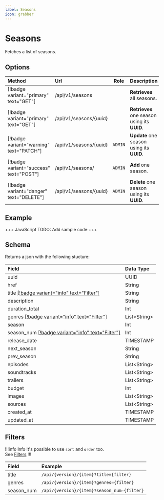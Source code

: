 ```yaml
---
label: Seasons
icon: grabber
---
```


# Seasons

Fetches a list of seasons.

## Options

| Method                                  | Url                      |  Role   | Description                                  |
| :-------------------------------------- | :----------------------- | :-----: | :------------------------------------------- |
| [!badge variant="primary" text="GET"]   | /api/v1/seasons          |         | **Retrieves** all seasons.                   |
| [!badge variant="primary" text="GET"]   | /api/v1/seasons/\{uuid\} |         | **Retrieves** one season using its **UUID**. |
| [!badge variant="warning" text="PATCH"] | /api/v1/seasons/\{uuid\} | `ADMIN` | **Update** one season using its **UUID**.    |
| [!badge variant="success" text="POST"]  | /api/v1/seasons/         | `ADMIN` | **Add** one season.                          |
| [!badge variant="danger" text="DELETE"] | /api/v1/seasons/\{uuid\} | `ADMIN` | **Delete** one season using its **UUID**.    |

## Example

+++ JavaScript
TODO: Add sample code
+++

## Schema

Returns a json with the following stucture:

| Field                                                        | Data Type      |
| :----------------------------------------------------------- | :------------- |
| uuid                                                         | UUID           |
| href                                                         | String         |
| title [[!badge variant="info" text="Filter"]](#filters)      | String         |
| description                                                  | String         |
| duration_total                                               | Int            |
| genres [[!badge variant="info" text="Filter"]](#filters)     | List\<String\> |
| season                                                       | Int            |
| season_num [[!badge variant="info" text="Filter"]](#filters) | Int            |
| release_date                                                 | TIMESTAMP      |
| next_season                                                  | String         |
| prev_season                                                  | String         |
| episodes                                                     | List\<String\> |
| soundtracks                                                  | List\<String\> |
| trailers                                                     | List\<String\> |
| budget                                                       | Int            |
| images                                                       | List\<String\> |
| sources                                                      | List\<String\> |
| created_at                                                   | TIMESTAMP      |
| updated_at                                                   | TIMESTAMP      |

## Filters

!!!info Info
It's possible to use `sort` and `order` too. \
See [Filters](../Guides/Filters.md)
!!!

| Field      | Example                                     |
| :--------- | :------------------------------------------ |
| title      | `/api/{version}/{item}?title={filter}`      |
| genres     | `/api/{version}/{item}?genres={filter}`     |
| season_num | `/api/{version}/{item}?season_num={filter}` |

